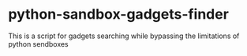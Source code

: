 # python-sandbox-gadgets-finder
This is a script for gadgets searching while bypassing the limitations of python sendboxes
